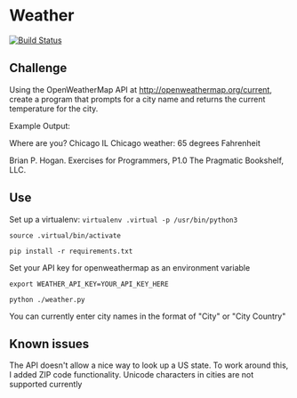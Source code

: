 # Weather
[![Build Status](https://travis-ci.org/charlesdunbar/weather-exercise-python.svg?branch=master)](https://travis-ci.org/charlesdunbar/weather-exercise-python)

## Challenge
Using the OpenWeatherMap API at http://openweathermap.org/current, create a 
program that prompts for a city name and returns the current temperature for 
the city. 

Example Output:

Where are you? Chicago IL
Chicago weather:
65 degrees Fahrenheit 

Brian P. Hogan. Exercises for Programmers, P1.0 The Pragmatic Bookshelf, LLC.


## Use
Set up a virtualenv: 
`virtualenv .virtual -p /usr/bin/python3`

`source .virtual/bin/activate`

`pip install -r requirements.txt`

Set your API key for openweathermap as an environment variable

`export WEATHER_API_KEY=YOUR_API_KEY_HERE`

`python ./weather.py`

You can currently enter city names in the format of "City" or "City Country"

## Known issues
The API doesn't allow a nice way to look up a US state.  To work around this, I added ZIP code functionality.
Unicode characters in cities are not supported currently
